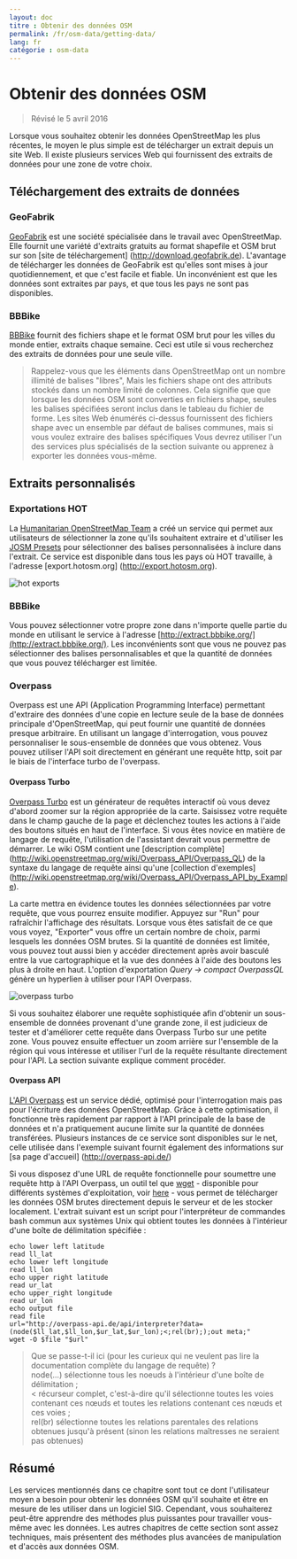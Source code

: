 ```yaml
---
layout: doc
titre : Obtenir des données OSM
permalink: /fr/osm-data/getting-data/
lang: fr
catégorie : osm-data
---
```


Obtenir des données OSM
=================  

> Révisé le 5 avril 2016

Lorsque vous souhaitez obtenir les données OpenStreetMap les plus récentes, le moyen le plus simple est de télécharger un extrait depuis un site Web. Il existe plusieurs services Web qui fournissent des extraits de données pour une zone de votre choix.  

Téléchargement des extraits de données
--------------------------

### GeoFabrik

[GeoFabrik](http://geofabrik.de) est une société spécialisée dans le travail avec OpenStreetMap. Elle fournit une variété d'extraits gratuits au format shapefile et OSM brut sur son [site de téléchargement] (http://download.geofabrik.de). L'avantage de télécharger les données de GeoFabrik est qu'elles sont mises à jour quotidiennement, et que c'est facile et fiable. Un inconvénient est que les données sont extraites par pays, et que tous les pays ne sont pas disponibles.  

### BBBike  

[BBBike](http://download.bbbike.org/osm/bbbike/) fournit des fichiers shape et le format OSM brut pour les villes du monde entier, extraits chaque semaine. Ceci est utile si vous recherchez des extraits de données pour une seule ville.

>Rappelez-vous que les éléments dans OpenStreetMap ont un nombre illimité de balises "libres",
>Mais les fichiers shape ont des attributs stockés dans un nombre limité de colonnes. Cela signifie que
>que lorsque les données OSM sont converties en fichiers shape, seules les balises spécifiées seront
>inclus dans le tableau du fichier de forme. Les sites Web énumérés ci-dessus fournissent des fichiers shape
>avec un ensemble par défaut de balises communes, mais si vous voulez extraire des balises spécifiques
>Vous devrez utiliser l'un des services plus spécialisés de la section suivante
>ou apprenez à exporter les données vous-même.

Extraits personnalisés
-------------------

### Exportations HOT  

La [Humanitarian OpenStreetMap Team](http://hotosm.org) a créé un service qui permet aux utilisateurs de sélectionner la zone qu'ils souhaitent extraire et d'utiliser les [JOSM Presets]( /fr/josm/josm-presets/)
pour sélectionner des balises personnalisées à inclure dans l'extrait. Ce service est disponible dans tous les pays où HOT travaille, à l'adresse [export.hotosm.org] (http://export.hotosm.org).

![hot exports][]

### BBBike  

Vous pouvez sélectionner votre propre zone dans n'importe quelle partie du monde en utilisant le service à l'adresse [http://extract.bbbike.org/](http://extract.bbbike.org/). Les inconvénients sont que vous ne pouvez pas sélectionner des balises personnalisables et que la quantité de données que vous pouvez télécharger est limitée.  

### Overpass

Overpass est une API (Application Programming Interface) permettant d'extraire des données d'une copie en lecture seule de la base de données principale d'OpenStreetMap, qui peut fournir une quantité de données presque arbitraire. En utilisant un langage d'interrogation, vous pouvez personnaliser le sous-ensemble de données que vous obtenez. Vous pouvez utiliser l'API soit directement en générant une requête http, soit par le biais de l'interface turbo de l'overpass.

#### Overpass Turbo

[Overpass Turbo](http://overpass-turbo.eu/) est un générateur de requêtes interactif où vous devez d'abord zoomer sur la région appropriée de la carte. Saisissez votre requête dans le champ gauche de la page et déclenchez toutes les actions à l'aide des boutons situés en haut de l'interface. Si vous êtes novice en matière de langage de requête, l'utilisation de l'assistant devrait vous permettre de démarrer. Le wiki OSM contient une [description complète] (http://wiki.openstreetmap.org/wiki/Overpass_API/Overpass_QL) de la syntaxe du langage de requête ainsi qu'une [collection d'exemples] (http://wiki.openstreetmap.org/wiki/Overpass_API/Overpass_API_by_Example).

La carte mettra en évidence toutes les données sélectionnées par votre requête, que vous pourrez ensuite modifier. Appuyez sur "Run" pour rafraîchir l'affichage des résultats. Lorsque vous êtes satisfait de ce que vous voyez, "Exporter" vous offre un certain nombre de choix, parmi lesquels les données OSM brutes. Si la quantité de données est limitée, vous pouvez tout aussi bien y accéder directement après avoir basculé entre la vue cartographique et la vue des données à l'aide des boutons les plus à droite en haut. L'option d'exportation *Query -> compact OverpassQL* génère un hyperlien à utiliser pour l'API Overpass.

![overpass turbo][]

Si vous souhaitez élaborer une requête sophistiquée afin d'obtenir un sous-ensemble de données provenant d'une grande zone, il est judicieux de tester et d'améliorer cette requête dans Overpass Turbo sur une petite zone. Vous pouvez ensuite effectuer un zoom arrière sur l'ensemble de la région qui vous intéresse et utiliser l'url de la requête résultante directement pour l'API. La section suivante explique comment procéder.

#### Overpass API

[L'API Overpass](http://wiki.openstreetmap.org/wiki/Overpass_API) est un service dédié, optimisé pour l'interrogation mais pas pour l'écriture des données OpenStreetMap. Grâce à cette optimisation, il fonctionne très rapidement par rapport à l'API principale de la base de données et n'a pratiquement aucune limite sur la quantité de données transférées. Plusieurs instances de ce service sont disponibles sur le net, celle utilisée dans l'exemple suivant fournit également des informations sur [sa page d'accueil] (http://overpass-api.de/)

Si vous disposez d'une URL de requête fonctionnelle pour soumettre une requête http à l'API Overpass, un outil tel que [wget](https://www.gnu.org/software/wget/) - disponible pour différents systèmes d'exploitation, voir [here](http://wget.addictivecode.org/FrequentlyAskedQuestions?action=show&redirect=Faq#download) - vous permet de télécharger les données OSM brutes directement depuis le serveur et de les stocker localement. L'extrait suivant est un script pour l'interpréteur de commandes bash commun aux systèmes Unix qui obtient toutes les données à l'intérieur d'une boîte de délimitation spécifiée :

```
echo lower left latitude
read ll_lat
echo lower left longitude
read ll_lon
echo upper right latitude
read ur_lat
echo upper_right longitude
read ur_lon
echo output file
read file
url="http://overpass-api.de/api/interpreter?data=(node($ll_lat,$ll_lon,$ur_lat,$ur_lon);<;rel(br););out meta;"
wget -O $file "$url"
```
>Que se passe-t-il ici (pour les curieux qui ne veulent pas lire la documentation complète du langage de requête) ?  
>node(...) sélectionne tous les noeuds à l'intérieur d'une boîte de délimitation ;  
>< récurseur complet, c'est-à-dire qu'il sélectionne toutes les voies contenant ces nœuds et toutes les relations contenant ces nœuds et ces voies ;  
>rel(br) sélectionne toutes les relations parentales des relations obtenues jusqu'à présent (sinon les relations maîtresses ne seraient pas obtenues)
>



Résumé
-------  

Les services mentionnés dans ce chapitre sont tout ce dont l'utilisateur moyen a besoin pour obtenir les données OSM qu'il souhaite et être en mesure de les utiliser dans un logiciel SIG. Cependant, vous souhaiterez peut-être apprendre des méthodes plus puissantes pour travailler vous-même avec les données. Les autres chapitres de cette section sont assez techniques, mais présentent des méthodes plus avancées de manipulation et d'accès aux données OSM.  


[hot exports]: /images/osm-data/hot-exports.png
[overpass turbo]: /images/osm-data/overpass_turbo.png